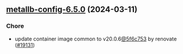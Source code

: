 

## [metallb-config-6.5.0](https://github.com/truecharts/charts/compare/metallb-config-6.4.1...metallb-config-6.5.0) (2024-03-11)

### Chore



- update container image common to v20.0.6[@5f6c753](https://github.com/5f6c753) by renovate ([#19131](https://github.com/truecharts/charts/issues/19131))